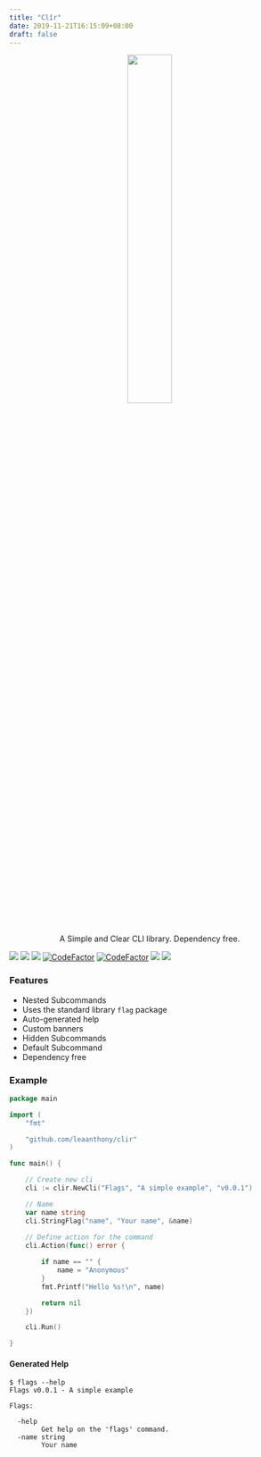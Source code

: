 ```yaml
---
title: "Clîr"
date: 2019-11-21T16:15:09+08:00
draft: false
---
```


<p align="center" style="text-align: center">
   <img src="clir_logo.png" width="40%">
</p>
<p align="center" class="subheading">
   A Simple and Clear CLI library. Dependency free.<br/>
</p>

<div class="badgelist">
    <a href="https://github.com/leaanthony/clir/blob/master/LICENSE"><img src="https://img.shields.io/badge/License-MIT-blue.svg"></a>
    <a href="https://goreportcard.com/report/github.com/leaanthony/clir"><img src="https://goreportcard.com/badge/github.com/leaanthony/clir"/></a>
    <a href="http://godoc.org/github.com/leaanthony/clir"><img src="https://img.shields.io/badge/godoc-reference-blue.svg"/></a>
    <a href="https://www.codefactor.io/repository/github/leaanthony/clir"><img src="https://www.codefactor.io/repository/github/leaanthony/clir/badge" alt="CodeFactor" /></a>
    <a href="https://github.com/leaanthony/clir/issues"><img src="https://img.shields.io/badge/contributions-welcome-brightgreen.svg?style=flat" alt="CodeFactor" /></a>
    <a href="https://app.fossa.com/projects/git%2Bgithub.com%2Fleaanthony%2Fclir?ref=badge_shield" alt="FOSSA Status"><img src="https://app.fossa.com/api/projects/git%2Bgithub.com%2Fleaanthony%2Fclir.svg?type=shield"/></a>
    <a href="https://houndci.com"><img src="https://img.shields.io/badge/Reviewed_by-Hound-8E64B0.svg"/></a>
</div>

### Features

  * Nested Subcommands
  * Uses the standard library `flag` package
  * Auto-generated help
  * Custom banners
  * Hidden Subcommands
  * Default Subcommand
  * Dependency free

### Example

```go
package main

import (
	"fmt"

	"github.com/leaanthony/clir"
)

func main() {

	// Create new cli
	cli := clir.NewCli("Flags", "A simple example", "v0.0.1")

	// Name
	var name string
	cli.StringFlag("name", "Your name", &name)
	
	// Define action for the command
	cli.Action(func() error {

		if name == "" {
			name = "Anonymous"
		}
		fmt.Printf("Hello %s!\n", name)

		return nil
	})

	cli.Run()

}
```

#### Generated Help

```shell
$ flags --help
Flags v0.0.1 - A simple example

Flags:

  -help
        Get help on the 'flags' command.
  -name string
        Your name
```
